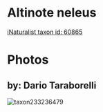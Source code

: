
Altinote neleus
===============
  
[iNaturalist taxon id: 60865](https://www.inaturalist.org/taxa/60865)
# Photos

## by: Dario Taraborelli
  
![taxon233236479](https://inaturalist-open-data.s3.amazonaws.com/photos/249976991/medium.jpeg)